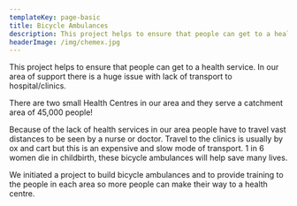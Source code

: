 ```yaml
---
templateKey: page-basic
title: Bicycle Ambulances
description: This project helps to ensure that people can get to a health service.  In our area of support there is a huge issue with lack of transport to hospital/clinics.
headerImage: /img/chemex.jpg
---
```


This project helps to ensure that people can get to a health service. In our area of support there is a huge issue with lack of transport to hospital/clinics.

There are two small Health Centres in our area and they serve a catchment area of 45,000 people!

Because of the lack of health services in our area people have to travel vast distances to be seen by a nurse or doctor. Travel to the clinics is usually by ox and cart but this is an expensive and slow mode of transport. 1 in 6 women die in childbirth, these bicycle ambulances will help save many lives.

We initiated a project to build bicycle ambulances and to provide training to the people in each area so more people can make their way to a health centre.
